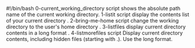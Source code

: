#!/bin/bash
0-current_working_directory script shows the absolute path name of the current working directory.
1-listit script display the contents list of your current directory .
2-bring-me-home script change the working directory to the user's home directory .
3-listfiles display current directory contents in a long format .
4-listmorefiles script Display current directory contents, including hidden files (starting with .). Use the long format.
